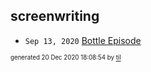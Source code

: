 ## screenwriting


* <code>Sep 13, 2020</code> [Bottle Episode](2020-09-13T19-30-07-bottle-episode.md)

<sup><sub>generated 20 Dec 2020 18:08:54 by <a href='https://github.com/senorprogrammer/til'>til</a></sub></sup>
